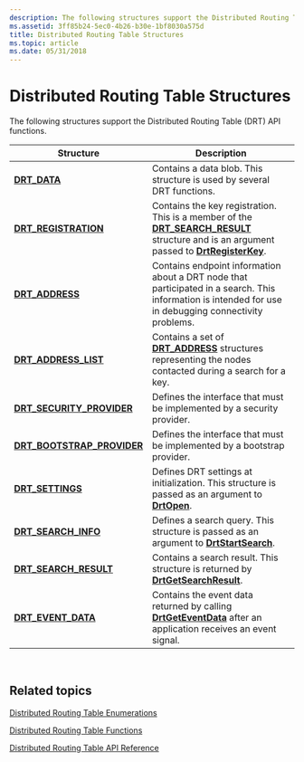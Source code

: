 ```yaml
---
description: The following structures support the Distributed Routing Table (DRT) API functions.
ms.assetid: 3ff85b24-5ec0-4b26-b30e-1bf8030a575d
title: Distributed Routing Table Structures
ms.topic: article
ms.date: 05/31/2018
---
```


# Distributed Routing Table Structures

The following structures support the Distributed Routing Table (DRT) API functions.



| Structure                                                  | Description                                                                                                                                                                              |
|------------------------------------------------------------|------------------------------------------------------------------------------------------------------------------------------------------------------------------------------------------|
| [**DRT\_DATA**](/windows/desktop/api/drt/ns-drt-drt_data)                              | Contains a data blob. This structure is used by several DRT functions.                                                                                                                   |
| [**DRT\_REGISTRATION**](/windows/desktop/api/drt/ns-drt-drt_registration)              | Contains the key registration. This is a member of the [**DRT\_SEARCH\_RESULT**](/windows/desktop/api/drt/ns-drt-drt_search_result) structure and is an argument passed to [**DrtRegisterKey**](/windows/desktop/api/drt/nf-drt-drtregisterkey). |
| [**DRT\_ADDRESS**](/windows/desktop/api/drt/ns-drt-drt_address)                        | Contains endpoint information about a DRT node that participated in a search. This information is intended for use in debugging connectivity problems.                                   |
| [**DRT\_ADDRESS\_LIST**](/windows/desktop/api/drt/ns-drt-drt_address_list)             | Contains a set of [**DRT\_ADDRESS**](/windows/desktop/api/drt/ns-drt-drt_address) structures representing the nodes contacted during a search for a key.                                                             |
| [**DRT\_SECURITY\_PROVIDER**](/windows/desktop/api/Drt/ns-drt-drt_security_provider)   | Defines the interface that must be implemented by a security provider.                                                                                                                   |
| [**DRT\_BOOTSTRAP\_PROVIDER**](/windows/desktop/api/drt/ns-drt-drt_bootstrap_provider) | Defines the interface that must be implemented by a bootstrap provider.                                                                                                                  |
| [**DRT\_SETTINGS**](/windows/desktop/api/drt/ns-drt-drt_settings)                      | Defines DRT settings at initialization. This structure is passed as an argument to [**DrtOpen**](/windows/desktop/api/drt/nf-drt-drtopen).                                                                           |
| [**DRT\_SEARCH\_INFO**](/windows/desktop/api/drt/ns-drt-drt_search_info)               | Defines a search query. This structure is passed as an argument to [**DrtStartSearch**](/windows/desktop/api/drt/nf-drt-drtstartsearch).                                                                             |
| [**DRT\_SEARCH\_RESULT**](/windows/desktop/api/drt/ns-drt-drt_search_result)           | Contains a search result. This structure is returned by [**DrtGetSearchResult**](/windows/desktop/api/drt/nf-drt-drtgetsearchresult).                                                                                |
| [**DRT\_EVENT\_DATA**](/windows/desktop/api/drt/ns-drt-drt_event_data)                 | Contains the event data returned by calling [**DrtGetEventData**](/windows/desktop/api/drt/nf-drt-drtgeteventdata) after an application receives an event signal.                                                    |



 

## Related topics

<dl> <dt>

[Distributed Routing Table Enumerations](distributed-routing-table-enumerations.md)
</dt> <dt>

[Distributed Routing Table Functions](distributed-routing-table-functions.md)
</dt> <dt>

[Distributed Routing Table API Reference](distributed-routing-table-api-reference.md)
</dt> </dl>

 

 




